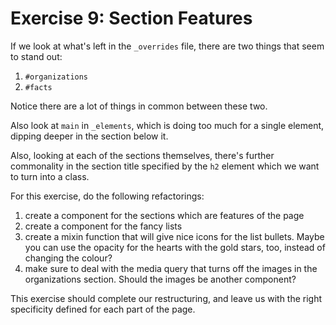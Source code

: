 # Exercise 9: Section Features

If we look at what's left in the `_overrides` file, there are two things
that seem to stand out:

1. `#organizations`
2. `#facts`

Notice there are a lot of things in common between these two.

Also look at `main` in `_elements`, which is doing too much for a single
element, dipping deeper in the section below it.

Also, looking at each of the sections themselves, there's further commonality
in the section title specified by the `h2` element which we want to turn into
a class.

For this exercise, do the following refactorings:

1. create a component for the sections which are features of the page
2. create a component for the fancy lists
3. create a mixin function that will give nice icons for the list bullets.
   Maybe you can use the opacity for the hearts with the gold stars, too,
   instead of changing the colour?
4. make sure to deal with the media query that turns off the images in
   the organizations section. Should the images be another component?

This exercise should complete our restructuring, and leave us with 
the right specificity defined for each part of the page.

